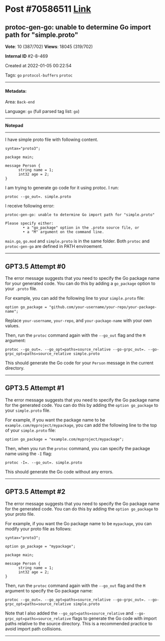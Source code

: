 
# Post \#70586511 [Link](https://stackoverflow.com/questions/70586511/)

## protoc-gen-go: unable to determine Go import path for "simple.proto"

**Vote**: 10 (387/702) **Views**: 18045 (319/702) 

**Internal ID** \#2-8-469

Created at 2022-01-05 00:22:54

Tags: `go` `protocol-buffers` `protoc`

----------

#### Metadata:

Area: `Back-end`

Language: `go` (full parsed tag list: `go`)

----------

**Notepad**


----------

I have simple proto file with following content.
```
syntax="proto3";

package main;

message Person {
      string name = 1;
      int32 age = 2; 
}
```

I am trying to generate go code for it using protoc. I run:
```
protoc --go_out=. simple.proto
```

I receive following error:
```
protoc-gen-go: unable to determine Go import path for "simple.proto"

Please specify either:
        • a "go_package" option in the .proto source file, or
        • a "M" argument on the command line.
```

`main.go`, `go.mod` and `simple.proto` is in the same folder. Both `protoc` and `protoc-gen-go` are defined in PATH enviroement.


----------
        
## GPT3.5 Attempt \#0

The error message suggests that you need to specify the Go package name for your generated code. You can do this by adding a `go_package` option to your `.proto` file.

For example, you can add the following line to your `simple.proto` file:

```
option go_package = "github.com/your-username/your-repo/your-package-name";
```

Replace `your-username`, `your-repo`, and `your-package-name` with your own values.

Then, run the `protoc` command again with the `--go_out` flag and the `M` argument:

```
protoc --go_out=. --go_opt=paths=source_relative --go-grpc_out=. --go-grpc_opt=paths=source_relative simple.proto
```

This should generate the Go code for your `Person` message in the current directory.

--------

## GPT3.5 Attempt \#1

The error message suggests that you need to specify the Go package name for the generated code. You can do this by adding the `option go_package` to your `simple.proto` file.

For example, if you want the package name to be `example.com/myproject/mypackage`, you can add the following line to the top of your `simple.proto` file:

```
option go_package = "example.com/myproject/mypackage";
```

Then, when you run the `protoc` command, you can specify the package name using the `-I` flag:

```
protoc -I=. --go_out=. simple.proto
```

This should generate the Go code without any errors.

--------

## GPT3.5 Attempt \#2

The error message suggests that you need to specify the Go package name for the generated code. You can do this by adding the `option go_package` to your proto file. 

For example, if you want the Go package name to be `mypackage`, you can modify your proto file as follows:

```
syntax="proto3";

option go_package = "mypackage";

package main;

message Person {
      string name = 1;
      int32 age = 2; 
}
```

Then, run the `protoc` command again with the `--go_out` flag and the `M` argument to specify the Go package name:

```
protoc --go_out=. --go_opt=paths=source_relative --go-grpc_out=. --go-grpc_opt=paths=source_relative simple.proto
```

Note that I also added the `--go_opt=paths=source_relative` and `--go-grpc_opt=paths=source_relative` flags to generate the Go code with import paths relative to the source directory. This is a recommended practice to avoid import path collisions.

--------
